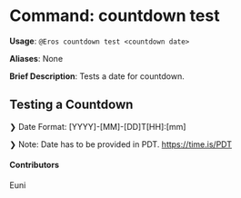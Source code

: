 # Command: countdown test


**Usage**: `@Eros countdown test <countdown date>`

**Aliases**: None

**Brief Description**: Tests a date for countdown.




 

## Testing a Countdown


❯ Date Format: [YYYY]-[MM]-[DD]T[HH]:[mm]

❯ Note: Date has to be provided in PDT. https://time.is/PDT


 

#### Contributors


Euni
